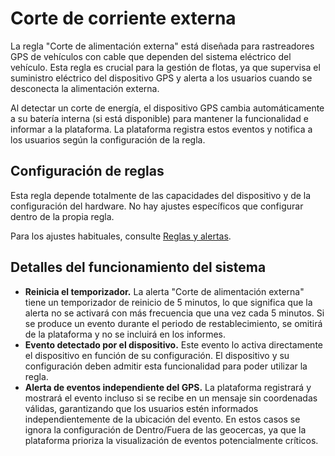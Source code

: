# Corte de corriente externa

La regla "Corte de alimentación externa" está diseñada para rastreadores GPS de vehículos con cable que dependen del sistema eléctrico del vehículo. Esta regla es crucial para la gestión de flotas, ya que supervisa el suministro eléctrico del dispositivo GPS y alerta a los usuarios cuando se desconecta la alimentación externa.

Al detectar un corte de energía, el dispositivo GPS cambia automáticamente a su batería interna (si está disponible) para mantener la funcionalidad e informar a la plataforma. La plataforma registra estos eventos y notifica a los usuarios según la configuración de la regla.

## Configuración de reglas

Esta regla depende totalmente de las capacidades del dispositivo y de la configuración del hardware. No hay ajustes específicos que configurar dentro de la propia regla.

Para los ajustes habituales, consulte [Reglas y alertas](../).

## Detalles del funcionamiento del sistema

* **Reinicia el temporizador.** La alerta "Corte de alimentación externa" tiene un temporizador de reinicio de 5 minutos, lo que significa que la alerta no se activará con más frecuencia que una vez cada 5 minutos. Si se produce un evento durante el periodo de restablecimiento, se omitirá de la plataforma y no se incluirá en los informes.
* **Evento detectado por el dispositivo.** Este evento lo activa directamente el dispositivo en función de su configuración. El dispositivo y su configuración deben admitir esta funcionalidad para poder utilizar la regla.
* **Alerta de eventos independiente del GPS.** La plataforma registrará y mostrará el evento incluso si se recibe en un mensaje sin coordenadas válidas, garantizando que los usuarios estén informados independientemente de la ubicación del evento. En estos casos se ignora la configuración de Dentro/Fuera de las geocercas, ya que la plataforma prioriza la visualización de eventos potencialmente críticos.
